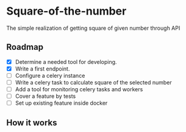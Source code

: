 # Square-of-the-number

The simple realization of getting square of given number through API

## Roadmap

- [x] Determine a needed tool for developing.
- [x] Write a first endpoint.
- [ ] Configure a celery instance
- [ ] Write a celery task to calculate square of the selected number
- [ ] Add a tool for monitoring celery tasks and workers
- [ ] Cover a feature by tests
- [ ] Set up existing feature inside docker

## How it works
